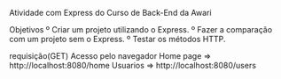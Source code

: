 Atividade com Express do Curso de Back-End da Awari

Objetivos
º Criar um projeto utilizando o Express.
º Fazer a comparação com um projeto sem o Express.
º Testar os métodos HTTP.

requisição(GET)
Acesso pelo navegador
Home page => http://localhost:8080/home
Usuarios => http://localhost:8080/users
